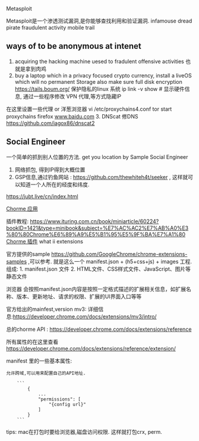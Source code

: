 Metasploit

Metasploit是一个渗透测试漏洞,是你能够查找利用和验证漏洞.
infamouse dread pirate 
fraudulent activity
mobile trail 

## ways of to be anonymous at intenet
1. acquiring the hacking machine uesed to fradulent offensive activities 也就是拿到肉鸡
2. buy a laptop which in a privacy focused crypto currency,     install a liveOS which will no permanent Storage 
   also make sure full disk encryption 
   https://tails.boum.org/   保护隐私的linux 系统
   ip link -v show  # 显示硬件信息, 通过一些程序修改
   VPN 代理,等方式隐藏IP

  在这里设置一些代理 or 洋葱浏览器
   vi /etc/proxychains4.conf 
   tor start 
   proxychains firefox www.baidu.com
3. DNScat 修DNS  https://github.com/iagox86/dnscat2

## Social Engineer
一个简单的抓到别人位置的方法.
get you location by Sample Social Engineer
1. 网络抓包, 得到IP得到大概位置
2. GSP信息,通过钓鱼网站 : https://github.com/thewhiteh4t/seeker , 这样就可以知道一个人所在的经度和纬度.


https://jubt.live/cn/index.html



[Chorme 应用](https://developer.chrome.com/docs/apps/)

插件教程:
    https://www.ituring.com.cn/book/miniarticle/60224?bookID=1421&type=minibook&subject=%E7%AC%AC2%E7%AB%A0%E3%80%80Chrome%E6%89%A9%E5%B1%95%E5%9F%BA%E7%A1%80
[Chorme 插件](https://developer.chrome.com/docs/extensions/)
what ii extensions

官方提供的sample https://github.com/GoogleChrome/chrome-extensions-samples ,可以参考.
就是这么一个 manifest.json + (h5+css+js) + images 工程.
组成:
    1. manifest.json 文件
    2. HTML文件、CSS样式文件、JavaScript、图片等静态文件
   
浏览器 会按照manifest.json内容是按照一定格式描述的扩展相关信息，如扩展名称、版本、更新地址、请求的权限、扩展的UI界面入口等等

官方给出的mainfest,version mv3: 详细信息:https://developer.chrome.com/docs/extensions/mv3/intro/

总的chorme API : https://developer.chrome.com/docs/extensions/reference

所有属性的在这里查看 https://developer.chrome.com/docs/extensions/reference/extension/

manifest 里的一些基本属性:

    允许跨域,可以用来配置自己的API地址.

        ```
            {
                ...
                "permissions": [
                    "{config url}"
                ]
            }
        ```
    
tips: mac在打包时要给浏览器,磁盘访问权限. 这样就打包crx, perm.